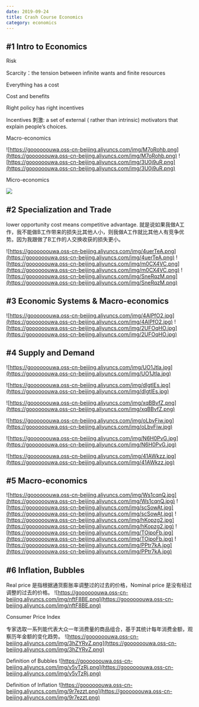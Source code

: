 ```yaml
---
date: 2019-09-24
title: Crash Course Economics
category: economics
---
```


## #1 Intro to Economics

Risk

Scarcity：the tension between infinite wants and finite resources

Everything has a cost

Cost and benefits

Right policy has right incentives

Incentives 刺激: a set of external ( rather than intrinsic) motivators that explain people’s choices.

Macro-economics

![https://goooooouwa.oss-cn-beijing.aliyuncs.com/img/M7oRohb.png](https://goooooouwa.oss-cn-beijing.aliyuncs.com/img/M7oRohb.png)
![https://goooooouwa.oss-cn-beijing.aliyuncs.com/img/3U0j9uR.png](https://goooooouwa.oss-cn-beijing.aliyuncs.com/img/3U0j9uR.png)



Micro-economics

![](https://goooooouwa.oss-cn-beijing.aliyuncs.com/img/l2eiq2v.png)


## #2 Specialization and Trade

lower opportunity cost means competitive advantage.
就是说如果我做A工作，我不能做B工作带来的损失比其他人小，则我做A工作就比其他人有竞争优势。因为我跟做了B工作的人交换收获的损失更小。


![https://goooooouwa.oss-cn-beijing.aliyuncs.com/img/4uerTeA.png](https://goooooouwa.oss-cn-beijing.aliyuncs.com/img/4uerTeA.png)
![https://goooooouwa.oss-cn-beijing.aliyuncs.com/img/m0CX4VC.png](https://goooooouwa.oss-cn-beijing.aliyuncs.com/img/m0CX4VC.png)
![https://goooooouwa.oss-cn-beijing.aliyuncs.com/img/SneRqzM.png](https://goooooouwa.oss-cn-beijing.aliyuncs.com/img/SneRqzM.png)

## #3 Economic Systems & Macro-economics

![https://goooooouwa.oss-cn-beijing.aliyuncs.com/img/4AlPfO2.jpg](https://goooooouwa.oss-cn-beijing.aliyuncs.com/img/4AlPfO2.jpg)
![https://goooooouwa.oss-cn-beijing.aliyuncs.com/img/2UFOqHO.jpg](https://goooooouwa.oss-cn-beijing.aliyuncs.com/img/2UFOqHO.jpg)

## #4 Supply and Demand

![https://goooooouwa.oss-cn-beijing.aliyuncs.com/img/UO1Jtla.jpg](https://goooooouwa.oss-cn-beijing.aliyuncs.com/img/UO1Jtla.jpg)

![https://goooooouwa.oss-cn-beijing.aliyuncs.com/img/dIgtIEs.jpg](https://goooooouwa.oss-cn-beijing.aliyuncs.com/img/dIgtIEs.jpg)

![https://goooooouwa.oss-cn-beijing.aliyuncs.com/img/xqBBvfZ.png](https://goooooouwa.oss-cn-beijing.aliyuncs.com/img/xqBBvfZ.png)

![https://goooooouwa.oss-cn-beijing.aliyuncs.com/img/oLbvFiw.jpg](https://goooooouwa.oss-cn-beijing.aliyuncs.com/img/oLbvFiw.jpg)

![https://goooooouwa.oss-cn-beijing.aliyuncs.com/img/N6H0PvG.jpg](https://goooooouwa.oss-cn-beijing.aliyuncs.com/img/N6H0PvG.jpg)

![https://goooooouwa.oss-cn-beijing.aliyuncs.com/img/41AWkzz.jpg](https://goooooouwa.oss-cn-beijing.aliyuncs.com/img/41AWkzz.jpg)

## #5 Macro-economics

![https://goooooouwa.oss-cn-beijing.aliyuncs.com/img/Ws1cqnQ.jpg](https://goooooouwa.oss-cn-beijing.aliyuncs.com/img/Ws1cqnQ.jpg)
![https://goooooouwa.oss-cn-beijing.aliyuncs.com/img/scSowAt.jpg](https://goooooouwa.oss-cn-beijing.aliyuncs.com/img/scSowAt.jpg)
![https://goooooouwa.oss-cn-beijing.aliyuncs.com/img/hKopzg2.jpg](https://goooooouwa.oss-cn-beijing.aliyuncs.com/img/hKopzg2.jpg)
![https://goooooouwa.oss-cn-beijing.aliyuncs.com/img/TOjpoFb.jpg](https://goooooouwa.oss-cn-beijing.aliyuncs.com/img/TOjpoFb.jpg)
![https://goooooouwa.oss-cn-beijing.aliyuncs.com/img/PPtr7kA.jpg](https://goooooouwa.oss-cn-beijing.aliyuncs.com/img/PPtr7kA.jpg)

## #6 Inflation, Bubbles


Real price 是指根据通货膨胀率调整过的过去的价格，Nominal price 是没有经过调整的过去的价格。 
![https://goooooouwa.oss-cn-beijing.aliyuncs.com/img/nftF8BE.png](https://goooooouwa.oss-cn-beijing.aliyuncs.com/img/nftF8BE.png)

Consumer Price Index 

专家选取一系列能代表大众一年消费量的商品组合，基于其统计每年消费金额，观察历年金额的变化趋势。 
![https://goooooouwa.oss-cn-beijing.aliyuncs.com/img/3hZYRvZ.png](https://goooooouwa.oss-cn-beijing.aliyuncs.com/img/3hZYRvZ.png)

Definition of Bubbles 
![https://goooooouwa.oss-cn-beijing.aliyuncs.com/img/v5vTzRj.png](https://goooooouwa.oss-cn-beijing.aliyuncs.com/img/v5vTzRj.png)

Definition of Inflation 
![https://goooooouwa.oss-cn-beijing.aliyuncs.com/img/9r7ezzt.png](https://goooooouwa.oss-cn-beijing.aliyuncs.com/img/9r7ezzt.png)
